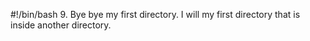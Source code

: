 #!/bin/bash
9. Bye bye my first directory. I will my first directory that is inside another directory.

